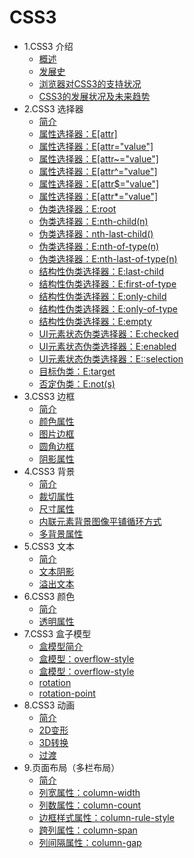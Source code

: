 
# CSS3

* 1.CSS3 介绍 
  * [概述](css_intro.md)
  * [发展史](history.md)
  * [浏览器对CSS3的支持状况](support.md)
  * [CSS3的发展状况及未来趋势](future.md)
* 2.CSS3 选择器 
  * [简介](selector_intro.md)
  * [属性选择器：E[attr]](selector_01.md)
  * [属性选择器：E[attr="value"]](selector_02.md)
  * [属性选择器：E[attr~="value"]](selector_03.md)
  * [属性选择器：E[attr^="value"]](selector_04.md)
  * [属性选择器：E[attr$="value"]](selector_05.md)
  * [属性选择器：E[attr*="value"]](selector_06.md)
  * [伪类选择器：E:root](selector_07.md)
  * [伪类选择器：E:nth-child(n)](selector_08.md)
  * [伪类选择器：nth-last-child()](selector_09.md)
  * [伪类选择器：E:nth-of-type(n)](selector_10.md)
  * [伪类选择器：E:nth-last-of-type(n)](selector_11.md)
  * [结构性伪类选择器：E:last-child](selector_12.md)
  * [结构性伪类选择器：E:first-of-type](selector_13.md)
  * [结构性伪类选择器：E:only-child](selector_14.md)
  * [结构性伪类选择器：E:only-of-type](selector_15.md)
  * [结构性伪类选择器：E:empty](selector_16.md)
  * [UI元素状态伪类选择器：E:checked](selector_17.md)
  * [UI元素状态伪类选择器：E:enabled](selector_18.md)
  * [UI元素状态伪类选择器：E::selection](selector_19.md)
  * [目标伪类：E:target](selector_20.md)
  * [否定伪类：E:not(s)](selector_21.md)
* 3.CSS3 边框
  * [简介](frame_intro.md)
  * [颜色属性](frame_color.md)
  * [图片边框](frame_bordor-image.md)
  * [圆角边框](frame_border-radius.md)
  * [阴影属性](frame_box-shadow.md)
* 4.CSS3 背景 
  * [简介](background_intro)
  * [裁切属性](background_clip.md)
  * [尺寸属性](background_size.md)
  * [内联元素背景图像平铺循环方式](background-attachment.md)
  * [多背景属性](background_multiple.md)
* 5.CSS3 文本 
  * [简介](text_intro.md)
  * [文本阴影](text_shadow.md)
  * [溢出文本](text_word-wrap.md)
* 6.CSS3 颜色 
  * [简介](color_intro.md)
  * [透明属性](color_opacity.md)
* 7.CSS3 盒子模型 
  * [盒模型简介](box_intro.md)
  * [盒模型：overflow-style](box_overflow-xy.md)
  * [盒模型：overflow-style](box_overflow-style.md)
  * [rotation](box_rotation.md)
  * [rotation-point](box_rotation-point.md)
* 8.CSS3 动画 
  * [简介](animation_intro.md)
  * [2D变形](animation_2d.md)
  * [3D转换](animation_3d.md)
  * [过渡](animation_transition.md)
* 9.页面布局（多栏布局）  
  * [简介](layour_intro.md)
  * [列宽属性：column-width](layout_column-width.md)
  * [列数属性：column-count](layout_column-count.md)
  * [边框样式属性：column-rule-style](layout_column-rule-style.md)
  * [跨列属性：column-span](layout_column-span.md)
  * [列间隔属性：column-gap](layout_column-gap.md)
